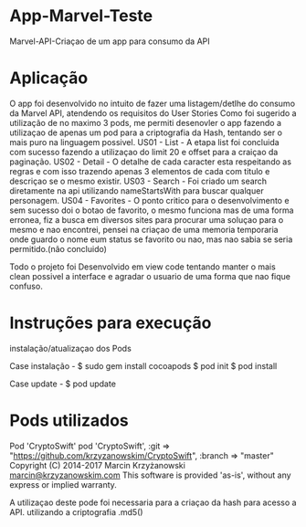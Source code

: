 # App-Marvel-Teste
Marvel-API-Criaçao de um app para consumo da API 


# Aplicação 
O app foi desenvolvido no intuito de fazer uma listagem/detlhe do consumo da Marvel API, atendendo os requisitos do User Stories
Como foi sugerido a utilização de no maximo 3 pods, me permiti desenovler o app fazendo a utilizaçao de apenas um pod para 
a criptografia da Hash, tentando ser o mais puro na linguagem possivel. 
US01 - List -  A etapa list foi concluida com sucesso fazendo a utilizaçao do limit 20 e offset para a craiçao da paginação.
US02 - Detail - O detalhe de cada caracter esta respeitando as regras e com isso trazendo apenas 3 elementos de cada com titulo
e descriçao se o mesmo existir. 
US03 - Search - Foi criado um search diretamente na api utilizando nameStartsWith para buscar qualquer personagem.
US04 - Favorites - O ponto critico para o desenvolvimento e sem sucesso doi o botao de favorito, o mesmo funciona mas de uma forma
erronea, fiz a busca em diversos sites para procurar uma soluçao para o mesmo e nao encontrei, pensei na criaçao de uma memoria 
temporaria onde guardo o nome eum status se favorito ou nao, mas nao sabia se seria permitido.(não concluido)

Todo o projeto foi Desenvolvido em view code tentando manter o mais clean possivel a interface e agradar o usuario de uma forma 
que nao fique confuso.



# Instruções para execução

instalação/atualizaçao dos Pods

Case instalação -  $ sudo gem install cocoapods
                   $ pod init 
                   $ pod install 
                   
Case update  -  $ pod update 


# Pods utilizados 
  Pod 'CryptoSwift'
  pod 'CryptoSwift', :git => "https://github.com/krzyzanowskim/CryptoSwift", :branch => "master"
  Copyright (C) 2014-2017 Marcin Krzyżanowski marcin@krzyzanowskim.com This software is provided 'as-is',
  without any express or implied warranty.

  A utilizaçao deste pode foi necessaria para a criaçao da hash para acesso a API. utilizando a criptografia .md5()
 
 
 


